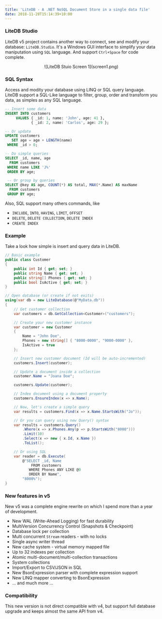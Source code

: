 ```yaml
---
title: 'LiteDB - A .NET NoSQL Document Store in a single data file'
date: 2018-11-28T15:14:39+10:00
---
```


### LiteDB Studio

LiteDB v5 project contains another way to connect, see and modify your database: `LiteDB.Studio`. It's a Windows GUI interface to simplify your data maniputation using `SQL` language. And support `Ctrl+Space` for code complete.

<center>
    ![LiteDB Stuio Screen 1](screen1.png)
</center>

### SQL Syntax

Access and modity your database using LINQ or SQL query language. LiteDB support a SQL-Like language to filter, group, order and transform you data, as simples as any SQL language.

```SQL
-- Insert some data
INSERT INTO customers
     VALUES { _id: 1, name: 'John', age: 41 },
            { _id: 2, name: 'Carlos', age: 29 };

-- Or update
UPDATE customers
   SET age = age + LENGTH(name)
 WHERE _id > 0;

-- Do simple queries
SELECT _id, name, age
  FROM customers
 WHERE name LIKE 'J%'
 ORDER BY age;

 -- Or group by queries
SELECT @key AS age, COUNT(*) AS total, MAX(*.Name) AS maxName
  FROM customers
 GROUP BY age;
```

Also, SQL support many others commands, like

- `INCLUDE`, `INTO`, `HAVING`, `LIMIT`, `OFFSET`
- `DELETE`, `DELETE COLLECTION`, `DELETE INDEX`
- `CREATE INDEX`

### Example

Take a look how simple is insert and query data in LiteDB.

```C#
// Basic example
public class Customer
{
    public int Id { get; set; }
    public string Name { get; set; }
    public string[] Phones { get; set; }
    public bool IsActive { get; set; }
}

// Open database (or create if not exits)
using(var db = new LiteDatabase(@"MyData.db"))
{
    // Get customer collection
    var customers = db.GetCollection<Customer>("customers");

    // Create your new customer instance
    var customer = new Customer
    { 
        Name = "John Doe", 
        Phones = new string[] { "8000-0000", "9000-0000" }, 
        IsActive = true
    };

    // Insert new customer document (Id will be auto-incremented)
    customers.Insert(customer);

    // Update a document inside a collection
    customer.Name = "Joana Doe";

    customers.Update(customer);

    // Index document using a document property
    customers.EnsureIndex(x => x.Name);

    // Now, let's create a simple query
    var results = customers.Find(x => x.Name.StartsWith("Jo"));

    // Or you can query using new Query() syntax
    var results = customers.Query()
        .Where(x => x.Phones.Any(p => p.StartsWith("8000")))
        .Limit(10)
        .Select(x => new { x.Id, x.Name })
        .ToList();

    // Or using SQL
    var reader = db.Execute(
        @"SELECT _id, Name 
            FROM customers 
           WHERE Phones ANY LIKE @0
           ORDER BY Name", 
        "8000%");
}
```

### New features in v5

New v5 was a complete engine rewrite on which I spend more than a year of development.

- New WAL (Write-Ahead Logging) for fast durability
- MultiVersion Concurrency Control (Snapshots & Checkpoint)
- Database lock per collection
- Multi concurrent `Stream` readers - with no locks
- Single async writer thread
- New cache system - virtual memory mapped file 
- Up to 32 indexes per collection
- Atomic multi-document/multi-collection transactions
- System collections
- Import/Export to CSV/JSON in SQL
- New BsonExpression parser with complete expression support
- New LINQ mapper converting to BsonExpression
- ... and much more ...

### Compatibility

This new version is not direct compatible with v4, but support full database upgrade and keeps almost the same API from v4.